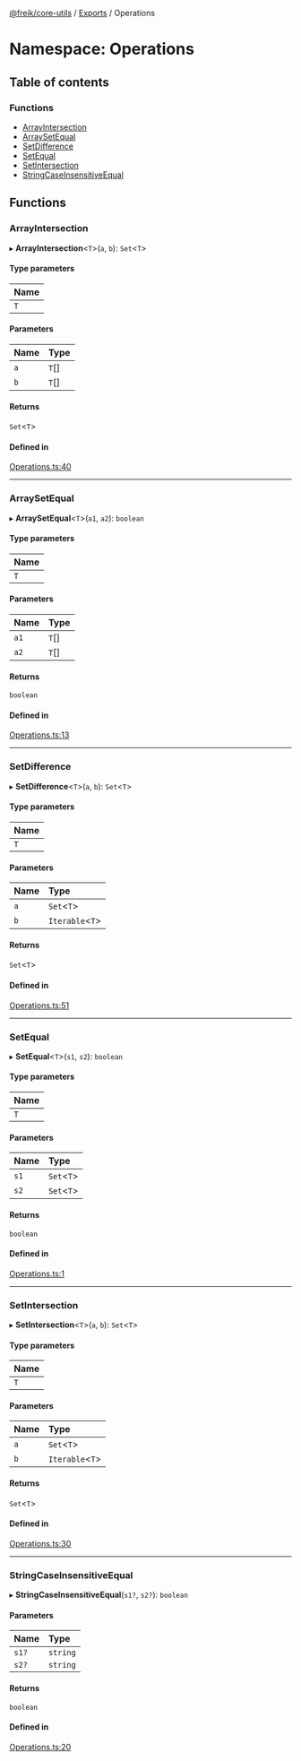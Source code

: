 [@freik/core-utils](../README.md) / [Exports](../modules.md) / Operations

# Namespace: Operations

## Table of contents

### Functions

- [ArrayIntersection](Operations.md#arrayintersection)
- [ArraySetEqual](Operations.md#arraysetequal)
- [SetDifference](Operations.md#setdifference)
- [SetEqual](Operations.md#setequal)
- [SetIntersection](Operations.md#setintersection)
- [StringCaseInsensitiveEqual](Operations.md#stringcaseinsensitiveequal)

## Functions

### ArrayIntersection

▸ **ArrayIntersection**<`T`\>(`a`, `b`): `Set`<`T`\>

#### Type parameters

| Name |
| :--- |
| `T`  |

#### Parameters

| Name | Type  |
| :--- | :---- |
| `a`  | `T`[] |
| `b`  | `T`[] |

#### Returns

`Set`<`T`\>

#### Defined in

[Operations.ts:40](https://github.com/kevinfrei/core-utils/blob/0188bb5/src/Operations.ts#L40)

---

### ArraySetEqual

▸ **ArraySetEqual**<`T`\>(`a1`, `a2`): `boolean`

#### Type parameters

| Name |
| :--- |
| `T`  |

#### Parameters

| Name | Type  |
| :--- | :---- |
| `a1` | `T`[] |
| `a2` | `T`[] |

#### Returns

`boolean`

#### Defined in

[Operations.ts:13](https://github.com/kevinfrei/core-utils/blob/0188bb5/src/Operations.ts#L13)

---

### SetDifference

▸ **SetDifference**<`T`\>(`a`, `b`): `Set`<`T`\>

#### Type parameters

| Name |
| :--- |
| `T`  |

#### Parameters

| Name | Type             |
| :--- | :--------------- |
| `a`  | `Set`<`T`\>      |
| `b`  | `Iterable`<`T`\> |

#### Returns

`Set`<`T`\>

#### Defined in

[Operations.ts:51](https://github.com/kevinfrei/core-utils/blob/0188bb5/src/Operations.ts#L51)

---

### SetEqual

▸ **SetEqual**<`T`\>(`s1`, `s2`): `boolean`

#### Type parameters

| Name |
| :--- |
| `T`  |

#### Parameters

| Name | Type        |
| :--- | :---------- |
| `s1` | `Set`<`T`\> |
| `s2` | `Set`<`T`\> |

#### Returns

`boolean`

#### Defined in

[Operations.ts:1](https://github.com/kevinfrei/core-utils/blob/0188bb5/src/Operations.ts#L1)

---

### SetIntersection

▸ **SetIntersection**<`T`\>(`a`, `b`): `Set`<`T`\>

#### Type parameters

| Name |
| :--- |
| `T`  |

#### Parameters

| Name | Type             |
| :--- | :--------------- |
| `a`  | `Set`<`T`\>      |
| `b`  | `Iterable`<`T`\> |

#### Returns

`Set`<`T`\>

#### Defined in

[Operations.ts:30](https://github.com/kevinfrei/core-utils/blob/0188bb5/src/Operations.ts#L30)

---

### StringCaseInsensitiveEqual

▸ **StringCaseInsensitiveEqual**(`s1?`, `s2?`): `boolean`

#### Parameters

| Name  | Type     |
| :---- | :------- |
| `s1?` | `string` |
| `s2?` | `string` |

#### Returns

`boolean`

#### Defined in

[Operations.ts:20](https://github.com/kevinfrei/core-utils/blob/0188bb5/src/Operations.ts#L20)
